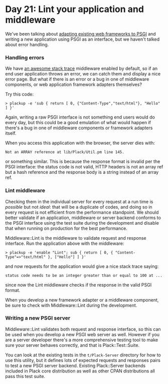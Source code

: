 # Day 21: Lint your application and middleware

We've been talking about [adapting existing web frameworks to PSGI][1] and writing a new application using PSGI as an interface, but we haven't talked about error handling.

### Handling errors

We have [an awesome stack trace][2] middleware enabled by default, so if an end user application throws an error, we can catch them and display a nice error page. But what if there is an error or a bug in one of middleware components, or web application framework adapters themselves?

Try this code:

```
> plackup -e 'sub { return [ 0, {"Content-Type","text/html"}, "Hello" ] }'
```

Again, writing a raw PSGI interface is not something end users would do every day, but this could be a good emulation of what would happen if there's a bug in one of middleware components or framework adapters itself.

When you access this application with the browser, the server dies with:

```
Not an ARRAY reference at lib/Plack/Util.pm line 145.
```

or something similar. This is because the response format is invalid per the PSGI interface: the status code is not valid, HTTP headers is not an array ref but a hash reference and the response body is a string instead of an array ref.

### Lint middleware

Checking them in the individual server for every request at a run time is _possible_ but not _ideal_: that will be a duplicate of codes, and doing so in every request is not efficient from the performance standpoint. We should better validate if an application, middleware or server backend conforms to the PSGI interface using the test suite during the development and disable that when running on production for the best performance.

Middleware::Lint is the middleware to validate request and response interface. Run the application above with the middleware:

```
> plackup -e 'enable "Lint"; sub { return [ 0, { "Content-Type"=>"text/html" }, ["Hello"] ] }'
```

and now requests for the application would give a nice stack trace saying:

```
status code needs to be an integer greater than or equal to 100 at ...
```

since now the Lint middleware checks if the response in the valid PSGI format.

When you develop a new framework adapter or a middleware component, be sure to check with Middleware::Lint during the development.

### Writing a new PSGI server

Middleware::Lint validates both request and response interface, so this can be used when you develop a new PSGI web server as well. However if you are a server developer there's a more comprehensive testing tool to make sure your server behaves correctly, and that is Plack::Test::Suite.

You can look at the existing tests in the `t/Plack-Server` directory for how to use this utility, but it defines lots of expected requests and responses pairs to test a new PSGI server backend. Existing Plack::Server backends included in Plack core distribution as well as other CPAN distributions all pass this test suite.

  [1]: http://advent.plackperl.org/2009/12/day-8-adapting-web-frameworks-to-psgi.html
  [2]: http://advent.plackperl.org/2009/12/day-3-using-plackup.html
